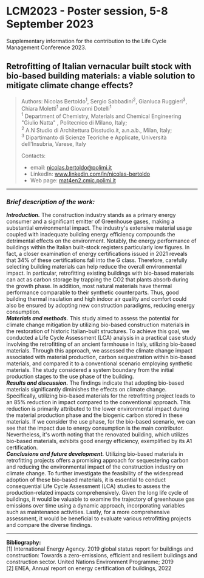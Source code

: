 # LCM2023 - Poster session, 5-8 September 2023
Supplementary information for the contribution to the Life Cycle Management Conference 2023.
## Retrofitting of Italian vernacular built stock with bio-based building materials: a viable solution to mitigate climate change effects?
>Authors: Nicolas Bertoldo<sup>1</sup>, Sergio Sabbadini<sup>2</sup>, Gianluca Ruggieri<sup>3</sup>, Chiara Moletti<sup>1</sup> and Giovanni Dotelli<sup>1</sup>    
><sup>1</sup> Department of Chemistry, Materials and Chemical Engineering "Giulio Natta" , Politecnico di Milano, Italy;  
><sup>2</sup> A.N Studio di Architettura Disstudio.it, a.n.a.b., Milan, Italy;  
><sup>3</sup> Dipartimanto di Scienze Teoriche e Applicate, Università dell'Insubria, Varese, Italy  
>
>Contacts: 
>- email: nicolas.bertoldo@polimi.it
>- LinkedIn: www.linkedin.com/in/nicolas-bertoldo
>- Web page: [mat4en2.cmic.polimi.it](https://mat4en2.cmic.polimi.it/)
---
### _Brief description of the work:_
_**Introduction.**_ The construction industry stands as a primary energy consumer and a significant emitter of Greenhouse gases, making a substantial environmental impact. The industry's extensive material usage coupled with inadequate building energy efficiency compounds the detrimental effects on the environment. Notably, the energy performance of buildings within the Italian built-stock registers particularly low figures. In fact, a closer examination of energy certifications issued in 2021 reveals that 34% of these certifications fall into the G class. Therefore, carefully selecting building materials can help reduce the overall environmental impact. In particular, retrofitting existing buildings with bio-based materials can act as carbon storage by trapping the CO2 that plants absorb during the growth phase. In addition, most natural materials have thermal performance comparable to their synthetic counterparts. Thus, good building thermal insulation and high indoor air quality and comfort could also be ensured by adopting new construction paradigms, reducing energy consumption.  
_**Materials and methods.**_ This study aimed to assess the potential for climate change mitigation by utilizing bio-based construction materials in the restoration of historic Italian-built structures. To achieve this goal, we conducted a Life Cycle Assessment (LCA) analysis in a practical case study involving the retrofitting of an ancient farmhouse in Italy, utilizing bio-based materials. Through this approach, we assessed the climate change impact associated with material production, carbon sequestration within bio-based materials, and compared it to a conventional scenario employing synthetic materials. The study considered a system boundary from the initial production stages to the use phase of the building.  
_**Results and discussion.**_  The findings indicate that adopting bio-based materials significantly diminishes the effects on climate change. Specifically, utilizing bio-based materials for the retrofitting project leads to an 85% reduction in impact compared to the conventional approach. This reduction is primarily attributed to the lower environmental impact during the material production phase and the biogenic carbon stored in these materials. If we consider the use phase, for the bio-based scenario, we can see that the impact due to energy consumption is the main contributor. Nevertheless, it's worth noting that the renovated building, which utilizes bio-based materials, exhibits good energy efficiency, exemplified by its A1 certification.  
_**Conclusions and future development.**_ Utilizing bio-based materials in retrofitting projects offers a promising approach for sequestering carbon and reducing the environmental impact of the construction industry on climate change. To further investigate the feasibility of the widespread adoption of these bio-based materials, it is essential to conduct consequential Life Cycle Assessment (LCA) studies to assess the production-related impacts comprehensively. Given the long life cycle of buildings, it would be valuable to examine the trajectory of greenhouse gas emissions over time using a dynamic approach, incorporating variables such as maintenance activities. Lastly, for a more comprehensive assessment, it would be beneficial to evaluate various retrofitting projects and compare the diverse findings.

---
**Bibliography:**  
[1] International Energy Agency. 2019 global status report for buildings and construction: Towards a zero-emissions, efficient and resilient buildings and construction sector. United Nations Environment Programme; 2019  
[2] ENEA, Annual report on energy certification of buildings, 2022

